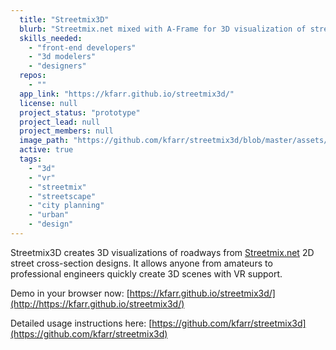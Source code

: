 ```yaml
---
  title: "Streetmix3D"
  blurb: "Streetmix.net mixed with A-Frame for 3D visualization of streetscapes"
  skills_needed: 
    - "front-end developers"
    - "3d modelers"
    - "designers"
  repos: 
    - ""
  app_link: "https://kfarr.github.io/streetmix3d/"
  license: null
  project_status: "prototype"
  project_lead: null
  project_members: null
  image_path: "https://github.com/kfarr/streetmix3d/blob/master/assets/streetmix3d-banner.jpg?raw=true"
  active: true
  tags: 
    - "3d"
    - "vr"
    - "streetmix"
    - "streetscape"
    - "city planning"
    - "urban"
    - "design"
---
```

Streetmix3D creates 3D visualizations of roadways from [Streetmix.net](http://streetmix.net) 2D street cross-section designs. It allows anyone from amateurs to professional engineers quickly create 3D scenes with VR support.

Demo in your browser now: [https://kfarr.github.io/streetmix3d/](http://https://kfarr.github.io/streetmix3d/)

Detailed usage instructions here: [https://github.com/kfarr/streetmix3d](https://github.com/kfarr/streetmix3d)
